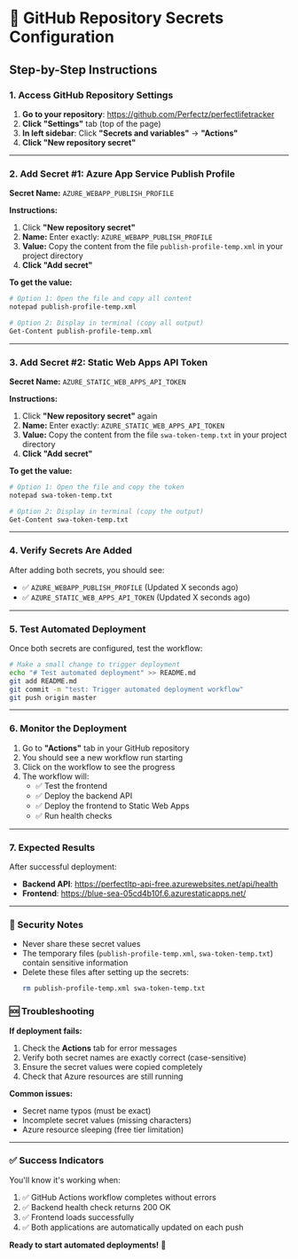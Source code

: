 # 🔐 GitHub Repository Secrets Configuration

## Step-by-Step Instructions

### 1. Access GitHub Repository Settings

1. **Go to your repository**: https://github.com/Perfectz/perfectlifetracker
2. **Click "Settings"** tab (top of the page)
3. **In left sidebar**: Click **"Secrets and variables"** → **"Actions"**
4. **Click "New repository secret"**

---

### 2. Add Secret #1: Azure App Service Publish Profile

**Secret Name:** `AZURE_WEBAPP_PUBLISH_PROFILE`

**Instructions:**
1. Click **"New repository secret"**
2. **Name:** Enter exactly: `AZURE_WEBAPP_PUBLISH_PROFILE`
3. **Value:** Copy the content from the file `publish-profile-temp.xml` in your project directory
4. **Click "Add secret"**

**To get the value:**
```bash
# Option 1: Open the file and copy all content
notepad publish-profile-temp.xml

# Option 2: Display in terminal (copy all output)
Get-Content publish-profile-temp.xml
```

---

### 3. Add Secret #2: Static Web Apps API Token

**Secret Name:** `AZURE_STATIC_WEB_APPS_API_TOKEN`

**Instructions:**
1. Click **"New repository secret"** again
2. **Name:** Enter exactly: `AZURE_STATIC_WEB_APPS_API_TOKEN`
3. **Value:** Copy the content from the file `swa-token-temp.txt` in your project directory
4. **Click "Add secret"**

**To get the value:**
```bash
# Option 1: Open the file and copy the token
notepad swa-token-temp.txt

# Option 2: Display in terminal (copy the output)
Get-Content swa-token-temp.txt
```

---

### 4. Verify Secrets Are Added

After adding both secrets, you should see:
- ✅ `AZURE_WEBAPP_PUBLISH_PROFILE` (Updated X seconds ago)
- ✅ `AZURE_STATIC_WEB_APPS_API_TOKEN` (Updated X seconds ago)

---

### 5. Test Automated Deployment

Once both secrets are configured, test the workflow:

```bash
# Make a small change to trigger deployment
echo "# Test automated deployment" >> README.md
git add README.md
git commit -m "test: Trigger automated deployment workflow"
git push origin master
```

---

### 6. Monitor the Deployment

1. Go to **"Actions"** tab in your GitHub repository
2. You should see a new workflow run starting
3. Click on the workflow to see the progress
4. The workflow will:
   - ✅ Test the frontend
   - ✅ Deploy the backend API
   - ✅ Deploy the frontend to Static Web Apps
   - ✅ Run health checks

---

### 7. Expected Results

After successful deployment:
- **Backend API**: https://perfectltp-api-free.azurewebsites.net/api/health
- **Frontend**: https://blue-sea-05cd4b10f.6.azurestaticapps.net/

---

### 🚨 Security Notes

- Never share these secret values
- The temporary files (`publish-profile-temp.xml`, `swa-token-temp.txt`) contain sensitive information
- Delete these files after setting up the secrets:
  ```bash
  rm publish-profile-temp.xml swa-token-temp.txt
  ```

### 🆘 Troubleshooting

**If deployment fails:**
1. Check the **Actions** tab for error messages
2. Verify both secret names are exactly correct (case-sensitive)
3. Ensure the secret values were copied completely
4. Check that Azure resources are still running

**Common issues:**
- Secret name typos (must be exact)
- Incomplete secret values (missing characters)
- Azure resource sleeping (free tier limitation)

---

### ✅ Success Indicators

You'll know it's working when:
1. ✅ GitHub Actions workflow completes without errors
2. ✅ Backend health check returns 200 OK
3. ✅ Frontend loads successfully
4. ✅ Both applications are automatically updated on each push

**Ready to start automated deployments!** 🚀 